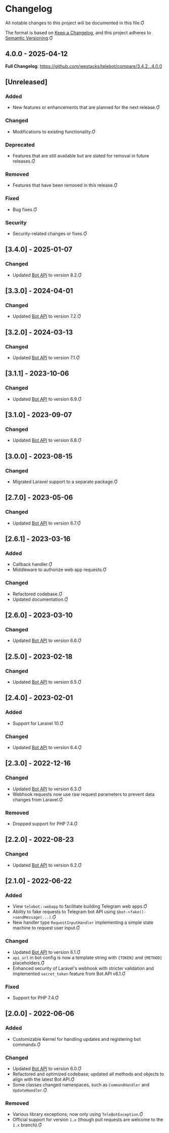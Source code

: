 # Changelog

All notable changes to this project will be documented in this file.

The format is based on [Keep a Changelog](https://keepachangelog.com/en/1.1.0/), and this project adheres to [Semantic Versioning](https://semver.org/spec/v2.0.0.html).

## 4.0.0 - 2025-04-12

**Full Changelog**: https://github.com/westacks/telebot/compare/3.4.2...4.0.0

## [Unreleased]

### Added

- New features or enhancements that are planned for the next release.

### Changed

- Modifications to existing functionality.

### Deprecated

- Features that are still available but are slated for removal in future releases.

### Removed

- Features that have been removed in this release.

### Fixed

- Bug fixes.

### Security

- Security-related changes or fixes.

## [3.4.0] - 2025-01-07

### Changed

- Updated [Bot API](https://core.telegram.org/bots/api) to version 8.2.

## [3.3.0] - 2024-04-01

### Changed

- Updated [Bot API](https://core.telegram.org/bots/api) to version 7.2.

## [3.2.0] - 2024-03-13

### Changed

- Updated [Bot API](https://core.telegram.org/bots/api) to version 7.1.

## [3.1.1] - 2023-10-06

### Changed

- Updated [Bot API](https://core.telegram.org/bots/api) to version 6.9.

## [3.1.0] - 2023-09-07

### Changed

- Updated [Bot API](https://core.telegram.org/bots/api) to version 6.8.

## [3.0.0] - 2023-08-15

### Changed

- Migrated Laravel support to a separate package.

## [2.7.0] - 2023-05-06

### Changed

- Updated [Bot API](https://core.telegram.org/bots/api) to version 6.7.

## [2.6.1] - 2023-03-16

### Added

- Callback handler.
- Middleware to authorize web app requests.

### Changed

- Refactored codebase.
- Updated documentation.

## [2.6.0] - 2023-03-10

### Changed

- Updated [Bot API](https://core.telegram.org/bots/api) to version 6.6.

## [2.5.0] - 2023-02-18

### Changed

- Updated [Bot API](https://core.telegram.org/bots/api) to version 6.5.

## [2.4.0] - 2023-02-01

### Added

- Support for Laravel 10.

### Changed

- Updated [Bot API](https://core.telegram.org/bots/api) to version 6.4.

## [2.3.0] - 2022-12-16

### Changed

- Updated [Bot API](https://core.telegram.org/bots/api) to version 6.3.
- Webhook requests now use raw request parameters to prevent data changes from Laravel.

### Removed

- Dropped support for PHP 7.4.

## [2.2.0] - 2022-08-23

### Changed

- Updated [Bot API](https://core.telegram.org/bots/api) to version 6.2.

## [2.1.0] - 2022-06-22

### Added

- View `telebot::webapp` to facilitate building Telegram web apps.
- Ability to fake requests to Telegram bot API using `$bot->fake()->sendMessage(...)`.
- New handler type `RequestInputHandler` implementing a simple state machine to request user input.

### Changed

- Updated [Bot API](https://core.telegram.org/bots/api) to version 6.1.
- `api_url` in bot config is now a template string with `{TOKEN}` and `{METHOD}` placeholders.
- Enhanced security of Laravel's webhook with stricter validation and implemented `secret_token` feature from Bot API v6.1.

### Fixed

- Support for PHP 7.4.

## [2.0.0] - 2022-06-06

### Added

- Customizable Kernel for handling updates and registering bot commands.

### Changed

- Updated [Bot API](https://core.telegram.org/bots/api) to version 6.0.
- Refactored and optimized codebase; updated all methods and objects to align with the latest Bot API.
- Some classes changed namespaces, such as `CommandHandler` and `UpdateHandler`.

### Removed

- Various library exceptions; now only using `TeleBotException`.
- Official support for version `1.x` (though pull requests are welcome to the `1.x` branch).
